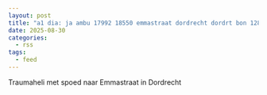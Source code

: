 ```yaml
---
layout: post
title: "a1 dia: ja ambu 17992 18550 emmastraat dordrecht dordrt bon 128004"
date: 2025-08-30
categories: 
  - rss
tags: 
  - feed
---
```


Traumaheli met spoed naar Emmastraat in Dordrecht
